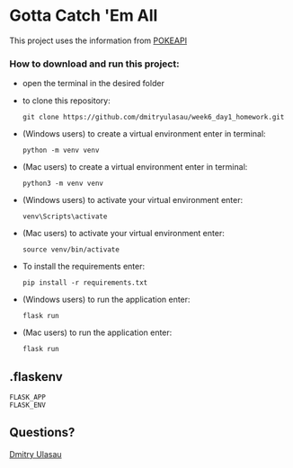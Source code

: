 # Gotta Catch 'Em All

This project uses the information from [POKEAPI](https://pokeapi.co/)

### How to download and run this project:

- open the terminal in the desired folder

- to clone this repository:

  ```
  git clone https://github.com/dmitryulasau/week6_day1_homework.git
  ```

- (Windows users) to create a virtual environment enter in terminal:

  ```
  python -m venv venv
  ```

- (Mac users) to create a virtual environment enter in terminal:

  ```
  python3 -m venv venv
  ```

- (Windows users) to activate your virtual environment enter:

  ```
  venv\Scripts\activate
  ```

- (Mac users) to activate your virtual environment enter:

  ```
  source venv/bin/activate
  ```

- To install the requirements enter:

  ```
  pip install -r requirements.txt
  ```

- (Windows users) to run the application enter:

  ```
  flask run
  ```

- (Mac users) to run the application enter:

  ```
  flask run
  ```

## .flaskenv

```
FLASK_APP
FLASK_ENV
```

## Questions?

[Dmitry Ulasau](mailto:dmitrushok@gmail.com)
